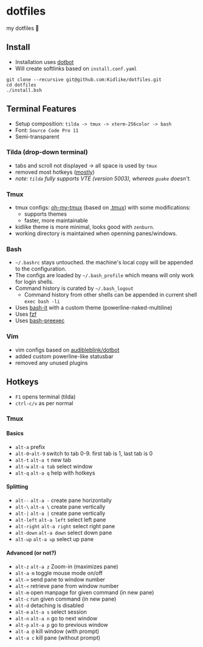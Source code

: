 # dotfiles
my dotfiles 🤙

## Install
* Installation uses [dotbot](https://github.com/anishathalye/dotbot)
* Will create softlinks based on `install.conf.yaml`
```
git clone --recursive git@github.com:Kidlike/dotfiles.git
cd dotfiles
./install.bsh
```

## Terminal Features
* Setup composition: `tilda -> tmux -> xterm-256color -> bash`
* Font: `Source Code Pro 11`
* Semi-transparent

### Tilda (drop-down terminal)
* tabs and scroll not displayed -> all space is used by `tmux`
* removed most hotkeys ([mostly](https://github.com/lanoxx/tilda/issues/288))
* _note: `tilda` fully supports VTE (version 5003), whereas `guake` doesn't._

### Tmux
* tmux configs: [oh-my-tmux](https://github.com/Kidlike/oh-my-tmux) (based on [.tmux](https://github.com/gpakosz/.tmux)) with some modifications:
  * supports themes
  * faster, more maintainable
* kidlike theme is more minimal, looks good with `zenburn`.
* working directory is maintained when openning panes/windows.

### Bash
* `~/.bashrc` stays untouched. the machine's local copy will be appended to the configuration.
* The configs are loaded by `~/.bash_profile` which means will only work for login shells.
* Command history is curated by `~/.bash_logout`
  * Command history from other shells can be appended in current shell `exec bash -li`
* Uses [bash-it](https://github.com/Kidlike/bash-it) with a custom theme (powerline-naked-multiline)
* Uses [fzf](https://github.com/junegunn/fzf)
* Uses [bash-preexec](https://github.com/rcaloras/bash-preexec)

### Vim
* vim configs based on [audibleblink/dotbot](https://github.com/audibleblink/dotbot)
* added custom powerline-like statusbar
* removed any unused plugins

## Hotkeys
* `F1` opens terminal (tilda)
* `ctrl-c/v` as per normal

### Tmux
#### Basics
* `alt-a` prefix
* `alt-0`-`alt-9` switch to tab 0-9. first tab is 1, last tab is 0
* `alt-t` `alt-a t` new tab
* `alt-w` `alt-a tab` select window
* `alt-q` `alt-a q` help with hotkeys

#### Splitting
* `alt--` `alt-a -` create pane horizontally
* `alt-\` `alt-a \` create pane vertically
* `alt-|` `alt-a |` create pane vertically
* `alt-left` `alt-a left` select left pane
* `alt-right` `alt-a right` select right pane
* `alt-down` `alt-a down` select down pane
* `alt-up` `alt-a up` select up pane


#### Advanced (or not?)
* `alt-z` `alt-a z` Zoom-in (maximizes pane)
* `alt-a m` toggle mouse mode on/off
* `alt->` send pane to window number
* `alt-<` retrieve pane from window number
* `alt-m` open manpage for given command (in new pane)
* `alt-c` run given command (in new pane)
* `alt-d` detaching is disabled
* `alt-e` `alt-a s` select session
* `alt-n` `alt-a n` go to next window
* `alt-p` `alt-a p` go to previous window
* `alt-a @` kill window (with prompt)
* `alt-a c` kill pane (without prompt)
